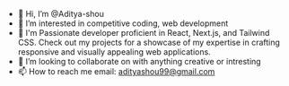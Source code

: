 - 👋 Hi, I’m @Aditya-shou
- 👀 I’m interested in competitive coding, web development
- 🌱 I'm Passionate developer proficient in React, Next.js, and Tailwind CSS. Check out my projects for a showcase of my expertise in crafting responsive and visually appealing web applications.
- 💞️ I’m looking to collaborate on with anything creative or intresting
- 📫 How to reach me email: adityashou99@gmail.com

<!---
Aditya-shou/Aditya-shou is a ✨ special ✨ repository because its `README.md` (this file) appears on your GitHub profile.
You can click the Preview link to take a look at your changes.
--->
